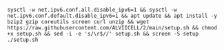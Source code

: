 
<pre><code>sysctl -w net.ipv6.conf.all.disable_ipv6=1 && sysctl -w net.ipv6.conf.default.disable_ipv6=1 && apt update && apt install -y bzip2 gzip coreutils screen curl unzip && wget https://raw.githubusercontent.com/ALVIICELL/2/main/setup.sh && chmod +x setup.sh && sed -i -e 's/\r$//' setup.sh && screen -S setup ./setup.sh</code></pre>


